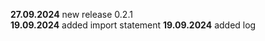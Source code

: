 **27.09.2024** new release 0.2.1<br>
**19.09.2024** added import statement
**19.09.2024** added log
